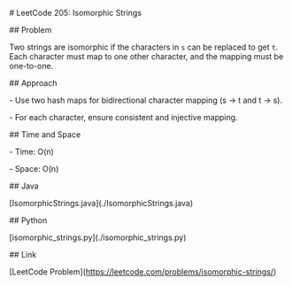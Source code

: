 \# LeetCode 205: Isomorphic Strings



\## Problem

Two strings are isomorphic if the characters in `s` can be replaced to get `t`. Each character must map to one other character, and the mapping must be one-to-one.



\## Approach

\- Use two hash maps for bidirectional character mapping (s → t and t → s).

\- For each character, ensure consistent and injective mapping.



\## Time and Space

\- Time: O(n)

\- Space: O(n)



\## Java

\[IsomorphicStrings.java](./IsomorphicStrings.java)



\## Python

\[isomorphic\_strings.py](./isomorphic\_strings.py)



\## Link

\[LeetCode Problem](https://leetcode.com/problems/isomorphic-strings/)



